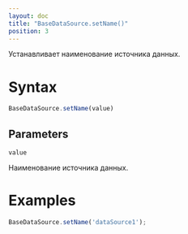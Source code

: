 ```yaml
---
layout: doc
title: "BaseDataSource.setName()"
position: 3
---
```


Устанавливает наименование источника данных.

# Syntax

```js
BaseDataSource.setName(value)
```

## Parameters

`value`

Наименование источника данных.

# Examples

```js
BaseDataSource.setName('dataSource1');
```

